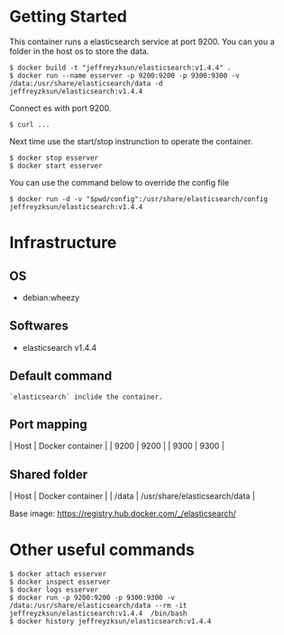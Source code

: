 Getting Started
====
This container runs a elasticsearch service at port 9200. You can you a folder in the host os to store the data.

	$ docker build -t "jeffreyzksun/elasticsearch:v1.4.4" .
	$ docker run --name esserver -p 9200:9200 -p 9300:9300 -v /data:/usr/share/elasticsearch/data -d jeffreyzksun/elasticsearch:v1.4.4
	
Connect es with port 9200. 

	$ curl ...

Next time use the start/stop instrunction to operate the container.

	$ docker stop esserver
	$ docker start esserver

You can use the command below to override the config file

	$ docker run -d -v "$pwd/config":/usr/share/elasticsearch/config jeffreyzksun/elasticsearch:v1.4.4

Infrastructure
====
OS
----

- debian:wheezy

Softwares
----

- elasticsearch v1.4.4

Default command
----

	`elasticsearch` inclide the container. 

Port mapping
----

| Host  | Docker container 	| 
| 9200  | 9200 				|
| 9300  | 9300 				|

Shared folder
----
| Host   	| Docker container 				| 
| /data 	| /usr/share/elasticsearch/data |


Base image: https://registry.hub.docker.com/_/elasticsearch/

Other useful commands
====

	$ docker attach esserver
	$ docker inspect esserver
	$ docker logs esserver
	$ docker run -p 9200:9200 -p 9300:9300 -v /data:/usr/share/elasticsearch/data --rm -it jeffreyzksun/elasticsearch:v1.4.4  /bin/bash 
	$ docker history jeffreyzksun/elasticsearch:v1.4.4
